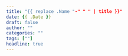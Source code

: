 ```yaml
---
title: "{{ replace .Name "-" " " | title }}"
date: {{ .Date }}
draft: false
author: ""
categories: ""
tags: [""]
headline: true
---
```

